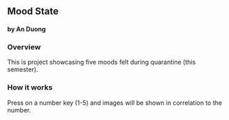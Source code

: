 ## Mood State
#### by An Duong


### Overview
This is project showcasing five moods felt during quarantine (this semester). 


### How it works
Press on a number key (1-5) and images will be shown in correlation to the number. 